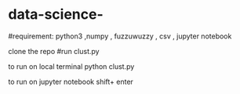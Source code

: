 # data-science-

#requirement:
  python3 ,numpy , fuzzuwuzzy , csv , jupyter notebook


clone the repo 
#run  clust.py 

to run on local terminal 
  python clust.py
  
to run on jupyter notebook
  shift+ enter 
